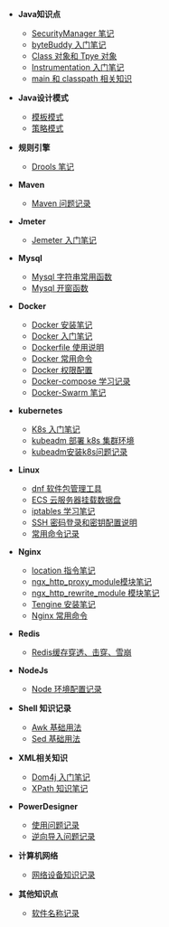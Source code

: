 - **Java知识点**
  - [SecurityManager 笔记](/Java知识点/SecurityManager笔记.md)
  - [byteBuddy 入门笔记](/Java知识点/byteBuddy入门笔记.md)
  - [Class 对象和 Tpye 对象](/Java知识点/Class对象和Tpye对象.md)
  - [Instrumentation 入门笔记](/Java知识点/Instrumentation_知识笔记.md)
  - [main 和 classpath 相关知识](/Java知识点/Java_main_classpath.md)

- **Java设计模式**
  - [模板模式](/Java设计模式/模板模式.md)
  - [策略模式](/Java设计模式/策略模式.md)

- **规则引擎**
  - [Drools 笔记](/RuleEngine/Drools笔记.md)

- **Maven**
  - [Maven 问题记录](/Maven/Maven问题记录.md)

- **Jmeter**
  - [Jemeter 入门笔记](/Jemeter/Jemeter_入门笔记.md)

- **Mysql**
    - [Mysql 字符串常用函数](/Mysql/Mysql字符串常用函数.md)
    - [Mysql 开窗函数](/Mysql/Mysql开窗函数.md)

- **Docker**
    - [Docker 安装笔记](/Docker/Docker_安装笔记.md)
    - [Docker 入门笔记](/Docker/Docker_入门笔记.md)
    - [Dockerfile 使用说明](/Docker/Dockerfile_使用说明.md)
    - [Docker 常用命令](/Docker/Docker_常用命令.md)
    - [Docker 权限配置](/Docker/Docker_权限配置.md)
    - [Docker-compose 学习记录](/Docker/Docker-compose_学习记录.md)
    - [Docker-Swarm 笔记](/Docker/Docker-Swarm_笔记.md)

- **kubernetes**
  - [K8s 入门笔记](/Kubernetes/K8s_入门笔记.md)
  - [kubeadm 部署 k8s 集群环境](/Kubernetes/kubeadm部署k8s集群.md)
  - [kubeadm安装k8s问题记录](/Kubernetes/kubeadm安装k8s问题记录.md)


- **Linux**
  - [dnf 软件包管理工具](/Linux/dnf软件包管理工具.md)
  - [ECS 云服务器挂载数据盘](/Linux/ECS云服务器挂载数据盘.md)
  - [iptables 学习笔记](/Linux/iptables学习笔记.md)
  - [SSH 密码登录和密钥配置说明](/Linux/SSH密码登录和密钥配置说明.md)
  - [常用命令记录](/Linux/常用命令记录.md)


- **Nginx**
  - [location 指令笔记](/Nginx/location指令笔记.md)
  - [ngx_http_proxy_module模块笔记](/Nginx/ngx_http_proxy_module模块笔记.md)
  - [ngx_http_rewrite_module 模块笔记](/Nginx/ngx_http_rewrite_module模块笔记.md)
  - [Tengine 安装笔记](/Nginx/Tengine安装笔记.md)
  - [Nginx 常用命令](/Nginx/Nginx常用命令.md)


- **Redis**
  - [Redis缓存穿透、击穿、雪崩](/Redis/Redis缓存穿透-击穿-雪崩.md)

- **NodeJs**
  - [Node 环境配置记录](/NodeJs/Node环境配置记录.md)

- **Shell 知识记录**
  - [Awk 基础用法](/Shell/Awk基础用法.md)
  - [Sed 基础用法](/Shell/Sed基础用法.md)

- **XML相关知识**
  - [Dom4j 入门笔记](/Xml/Dom4j入门笔记.md)
  - [XPath 知识笔记](/Xml/XPath笔记.md)
  
- **PowerDesigner**
  - [使用问题记录](/PowerDesigner/使用问题记录.md)
  - [逆向导入问题记录](/PowerDesigner/逆向导入问题记录.md)


- **计算机网络**
  - [网络设备知识记录](/计算机网络/网络设备知识记录.md)

- **其他知识点**
  - [软件名称记录](/other/软件名称记录.md)   